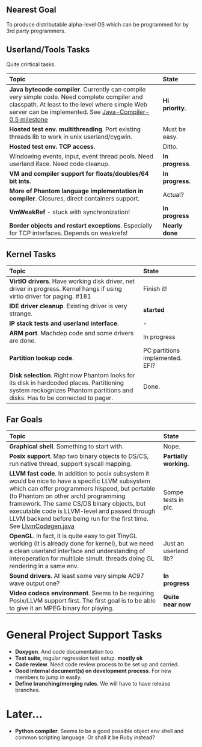 ## Nearest Goal ##

To produce distributable alpha-level OS which can be programmed for by 3rd party programmers.


## Userland/Tools Tasks ##

Quite crirtical tasks.

|Topic|State|
|:------------------------------------------------------------------------------------------------------------------------------|:-----------------|
| **Java bytecode compiler**. Currently can compile very simple code. Need complete compiler and classpath. At least to the level where simple Web server can be implemented. See [Java-Compiler-0.5 milestone](https://github.com/dzavalishin/phantomuserland/milestones/Java-Compiler-0.5)| **Hi priority.** |
|**Hosted test env. multithreading**. Port existing threads lib to work in unix userland/cygwin.|Must be easy.|
|**Hosted test env. TCP access**.|Ditto.|
|Windowing events, input, event thread pools. Need userland iface. Need code cleanup.|**In progress**.|
|**VM and compiler support for floats/doubles/64 bit ints**.|**In progress**.|
|**More of Phantom language implementation in compiler**. Closures, direct containers support.|Actual?|
|**VmWeakRef** - stuck with synchronization!|**In progress**|
|**Border objects and restart exceptions**. Especially for TCP interfaces. Depends on weakrefs!|**Nearly done**|


## Kernel Tasks ##

|Topic|State|
|:------------------------------------------------------------------------------------------------------------------------------|:-----------------|
|**VirtIO drivers**. Have working disk driver, net driver in progress. Kernel hangs if using virtio driver for paging. #181 |Finish it!|
|**IDE driver cleanup**. Existing driver is very strange.|**started**|
|**IP stack tests and userland interface**.|- |
|**ARM port**. Machdep code and some drivers are done.|In progress|
|**Partition lookup code**. |PC partitions implemented. EFI?|
|**Disk selection**. Right now Phantom looks for its disk in hardcoded places. Partitioning system reckognizes Phantom partitions and disks. Has to be connected to pager.|Done.|

## Far Goals ##

|Topic|State|
|:------------------------------------------------------------------------------------------------------------------------------|:-----------------|
|**Graphical shell**. Something to start with.|Nope.|
|**Posix support**. Map two binary objects to DS/CS, run native thread, support syscall mapping.|**Partially working.**|
|**LLVM fast code**. In addition to posix subsystem it would be nice to have a specific LLVM subsystem which can offer programmers hispeed, but portable (to Phantom on other arch) programming framework. The same CS/DS binary objects, but executable code is LLVM-level and passed through LLVM backend before being run for the first time. See [LlvmCodegen.java](https://github.com/dzavalishin/phantomuserland/blob/master/tools/plc/src/ru/dz/plc/compiler/LlvmCodegen.java)|Sompe tests in plc.|
|**OpenGL**. In fact, it is quite easy to get TinyGL working (it is already done for kernel), but we need a clean userland interface and understanding of interoperation for multiiple simult. threads doing GL rendering in a same env.|Just an userland lib?|
|**Sound drivers**. At least some very simple AC97 wave output one?|**In progress**|
|**Video codecs environment**. Seems to be requiring Posix/LLVM support first. The first goal is to be able to give it an MPEG binary for playing.|**Quite near now**|


# General Project Support Tasks #

  * **Doxygen**. And code documentation too.
  * **Test suite**, regular regression test setup. **mostly ok**
  * **Code review**. Need code review process to be set up and carried.
  * **Good internal document(s) on development process**. For new members to jump in easily.
  * **Define branching/merging rules**. We will have to have release branches.


# Later... #

  * **Python compiler**. Seems to be a good possible object env shell and common scripting language. Or shall it be Ruby instead?